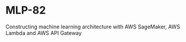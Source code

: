 # MLP-82
Constructing machine learning architecture with AWS SageMaker, AWS  Lambda  and  AWS API Gateway
